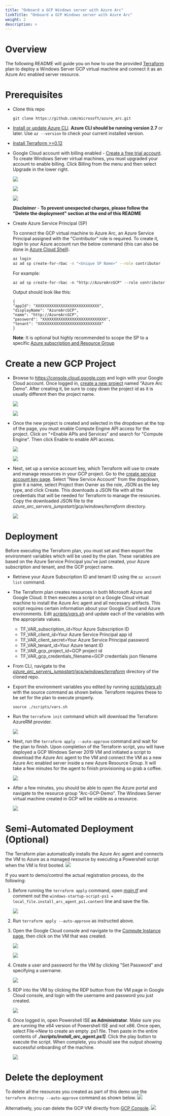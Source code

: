 ```yaml
---
title: "Onboard a GCP Windows server with Azure Arc"
linkTitle: "Onboard a GCP Windows server with Azure Arc"
weight: 2
description: >
---
```


# Overview

The following README will guide you on how to use the provided [Terraform](https://www.terraform.io/) plan to deploy a Windows Server GCP virtual machine and connect it as an Azure Arc enabled server resource.

# Prerequisites

* Clone this repo

    ```terminal
    git clone https://github.com/microsoft/azure_arc.git
    ```
    
* [Install or update Azure CLI](https://docs.microsoft.com/en-us/cli/azure/install-azure-cli?view=azure-cli-latest). **Azure CLI should be running version 2.7** or later. Use ```az --version``` to check your current installed version.

* [Install Terraform >=0.12](https://learn.hashicorp.com/terraform/getting-started/install.html)

* Google Cloud account with billing enabled - [Create a free trial account](https://cloud.google.com/free). To create Windows Server virtual machines, you must upgraded your account to enable billing. Click Billing from the menu and then select Upgrade in the lower right.

    ![](./29.png)

    ![](./30.png)

    ![](./32.png)

    ***Disclaimer*** - **To prevent unexpected charges, please follow the "Delete the deployment" section at the end of this README**

* Create Azure Service Principal (SP)   

    To connect the GCP virtual machine to Azure Arc, an Azure Service Principal assigned with the "Contributor" role is required. To create it, login to your Azure account run the below command (this can also be done in [Azure Cloud Shell](https://shell.azure.com/)). 

    ```bash
    az login
    az ad sp create-for-rbac -n "<Unique SP Name>" --role contributor
    ```

    For example:

    ```az ad sp create-for-rbac -n "http://AzureArcGCP" --role contributor```

    Output should look like this:

    ```
    {
    "appId": "XXXXXXXXXXXXXXXXXXXXXXXXXXXX",
    "displayName": "AzureArcGCP",
    "name": "http://AzureArcGCP",
    "password": "XXXXXXXXXXXXXXXXXXXXXXXXXXXX",
    "tenant": "XXXXXXXXXXXXXXXXXXXXXXXXXXXX"
    }
    ```

    **Note**: It is optional but highly recommended to scope the SP to a specific [Azure subscription and Resource Group](https://docs.microsoft.com/en-us/cli/azure/ad/sp?view=azure-cli-latest)

# Create a new GCP Project

* Browse to https://console.cloud.google.com and login with your Google Cloud account. Once logged in, [create a new project](https://cloud.google.com/resource-manager/docs/creating-managing-projects) named "Azure Arc Demo". After creating it, be sure to copy down the project id as it is usually different then the project name.

    ![](./01.png)

    ![](./02.png)

* Once the new project is created and selected in the dropdown at the top of the page, you must enable Compute Engine API access for the project. Click on "+Enable APIs and Services" and search for "Compute Engine". Then click Enable to enable API access.

    ![](./03.png)

    ![](./04.png)

* Next, set up a service account key, which Terraform will use to create and manage resources in your GCP project. Go to the [create service account key page](https://console.cloud.google.com/apis/credentials/serviceaccountkey). Select "New Service Account" from the dropdown, give it a name, select Project then Owner as the role, JSON as the key type, and click Create. This downloads a JSON file with all the credentials that will be needed for Terraform to manage the resources. Copy the downloaded JSON file to the *azure_arc_servers_jumpstart/gcp/windows/terraform* directory.

    ![](./05.png)

# Deployment

Before executing the Terraform plan, you must set and then export the environment variables which will be used by the plan. These variables are based on the Azure Service Principal you've just created, your Azure subscription and tenant, and the GCP project name.

* Retrieve your Azure Subscription ID and tenant ID using the ```az account list``` command.

* The Terraform plan creates resources in both Microsoft Azure and Google Cloud. It then executes a script on a Google Cloud virtual machine to install the Azure Arc agent and all necessary artifacts. This script requires certain information about your Google Cloud and Azure environments. Edit [*scripts/vars.sh*](https://github.com/microsoft/azure_arc/blob/master/azure_arc_servers_jumpstart/gcp/windows/terraform/scripts/vars.sh) and update each of the variables with the appropriate values.
    
    * TF_VAR_subscription_id=Your Azure Subscription ID
    * TF_VAR_client_id=Your Azure Service Principal app id
    * TF_VAR_client_secret=Your Azure Service Principal password
    * TF_VAR_tenant_id=Your Azure tenant ID
    * TF_VAR_gcp_project_id=GCP project id
    * TF_VAR_gcp_credentials_filename=GCP credentials json filename

* From CLI, navigate to the [*azure_arc_servers_jumpstart/gcp/windows/terraform*](https://github.com/microsoft/azure_arc/tree/master/azure_arc_servers_jumpstart/gcp/windows/terraform) directory of the cloned repo.

* Export the environment variables you edited by running [*scripts/vars.sh*](https://github.com/microsoft/azure_arc/blob/master/azure_arc_servers_jumpstart/gcp/windows/terraform/scripts/vars.sh) with the source command as shown below. Terraform requires these to be set for the plan to execute properly.

    ```source ./scripts/vars.sh```

* Run the ```terraform init``` command which will download the Terraform AzureRM provider.

    ![](./08.png)

* Next, run the ```terraform apply --auto-approve``` command and wait for the plan to finish. Upon completion of the Terraform script, you will have deployed a GCP Windows Server 2019 VM and initiated a script to download the Azure Arc agent to the VM and connect the VM as a new Azure Arc enabled server inside a new Azure Resource Group. It will take a few minutes for the agent to finish provisioning so grab a coffee.

    ![](./09.png)

* After a few minutes, you should be able to open the Azure portal and navigate to the resource group "Arc-GCP-Demo". The Windows Server virtual machine created in GCP will be visible as a resource.

    ![](./33.png)

# Semi-Automated Deployment (Optional)

The Terraform plan automatically installs the Azure Arc agent and connects the VM to Azure as a managed resource by executing a Powershell script when the VM is first booted.
    ![](./12.png)

If you want to demo/control the actual registration process, do the following: 

1. Before running the ```terraform apply``` command, open [*main.tf*](https://github.com/microsoft/azure_arc/blob/master/azure_arc_servers_jumpstart/gcp/windows/terraform/main.tf) and comment out the ```windows-startup-script-ps1 = local_file.install_arc_agent_ps1.content``` line and save the file.

    ![](./13.png)

2. Run ```terraform apply --auto-approve``` as instructed above.

3. Open the Google Cloud console and navigate to the [Compute Instance page](https://console.cloud.google.com/compute/instances), then click on the VM that was created. 

    ![](./14.png)

    ![](./15.png)

4. Create a user and password for the VM by clicking "Set Password" and specifying a username.

    ![](./17.png)

5. RDP into the VM by clicking the RDP button from the VM page in Google Cloud console, and login with the username and password you just created.

    ![](./18.png)

6. Once logged in, open Powershell ISE **as Administrator**. Make sure you are running the x64 version of Powershell ISE and not x86. Once open, select File->New to create an empty .ps1 file. Then paste in the entire contents of ***./scripts/install_arc_agent.ps1]***. Click the play button to execute the script. When complete, you should see the output showing successful onboarding of the machine.

    ![](./19.png)

# Delete the deployment<a name="teardown"></a>

To delete all the resources you created as part of this demo use the ```terraform destroy --auto-approve``` command as shown below.
    ![](./11.png)

Alternatively, you can delete the GCP VM directly from [GCP Console](https://console.cloud.google.com/compute/instances). 
    ![](./16.png)